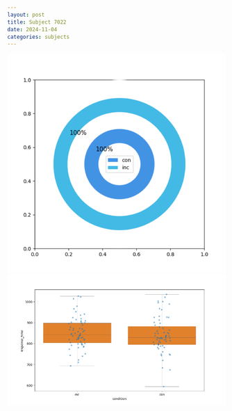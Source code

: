 ```yaml
---
layout: post
title: Subject 7022
date: 2024-11-04
categories: subjects
---
```


![](data/7022/run-6/7022_accuracy_by_condition.png)
![](data/7022/run-6/7022_rt.png)
